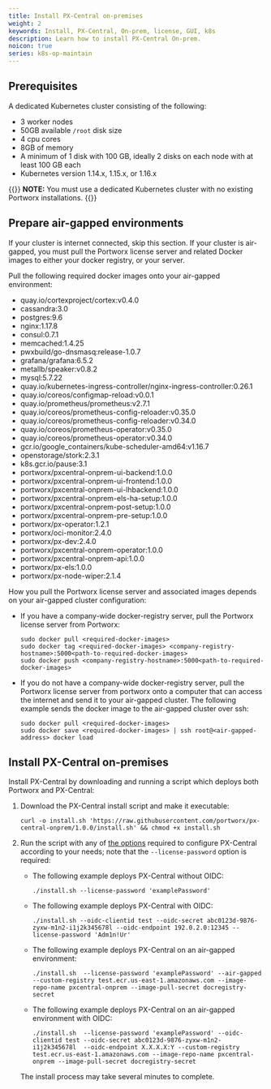 ```yaml
---
title: Install PX-Central on-premises
weight: 2
keywords: Install, PX-Central, On-prem, license, GUI, k8s
description: Learn how to install PX-Central On-prem.
noicon: true
series: k8s-op-maintain
---
```


## Prerequisites

A dedicated Kubernetes cluster consisting of the following:

* 3 worker nodes
* 50GB available `/root` disk size
* 4 cpu cores
* 8GB of memory
* A minimum of 1 disk with 100 GB, ideally 2 disks on each node with at least 100 GB each
* Kubernetes version 1.14.x, 1.15.x, or 1.16.x

{{<info>}}
**NOTE:** You must use a dedicated Kubernetes cluster with no existing Portworx installations.
{{</info>}}

## Prepare air-gapped environments

If your cluster is internet connected, skip this section. If your cluster is air-gapped, you must pull the Portworx license server and related Docker images to either your docker registry, or your server.

Pull the following required docker images onto your air-gapped environment:

  * quay.io/cortexproject/cortex:v0.4.0
  * cassandra:3.0
  * postgres:9.6
  * nginx:1.17.8
  * consul:0.7.1
  * memcached:1.4.25
  * pwxbuild/go-dnsmasq:release-1.0.7
  * grafana/grafana:6.5.2
  * metallb/speaker:v0.8.2
  * mysql:5.7.22
  * quay.io/kubernetes-ingress-controller/nginx-ingress-controller:0.26.1
  * quay.io/coreos/configmap-reload:v0.0.1
  * quay.io/prometheus/prometheus:v2.7.1
  * quay.io/coreos/prometheus-config-reloader:v0.35.0
  * quay.io/coreos/prometheus-config-reloader:v0.34.0
  * quay.io/coreos/prometheus-operator:v0.35.0
  * quay.io/coreos/prometheus-operator:v0.34.0
  * gcr.io/google_containers/kube-scheduler-amd64:v1.16.7
  * openstorage/stork:2.3.1
  * k8s.gcr.io/pause:3.1
  * portworx/pxcentral-onprem-ui-backend:1.0.0
  * portworx/pxcentral-onprem-ui-frontend:1.0.0
  * portworx/pxcentral-onprem-ui-lhbackend:1.0.0
  * portworx/pxcentral-onprem-els-ha-setup:1.0.0
  * portworx/pxcentral-onprem-post-setup:1.0.0
  * portworx/pxcentral-onprem-pre-setup:1.0.0
  * portworx/px-operator:1.2.1
  * portworx/oci-monitor:2.4.0
  * portworx/px-dev:2.4.0
  * portworx/pxcentral-onprem-operator:1.0.0
  * portworx/pxcentral-onprem-api:1.0.0
  * portworx/px-els:1.0.0
  * portworx/px-node-wiper:2.1.4

How you pull the Portworx license server and associated images depends on your air-gapped cluster configuration:

  * If you have a company-wide docker-registry server, pull the Portworx license server from Portworx:

       ```text
       sudo docker pull <required-docker-images>
       sudo docker tag <required-docker-images> <company-registry-hostname>:5000<path-to-required-docker-images>
       sudo docker push <company-registry-hostname>:5000<path-to-required-docker-images>
       ```

  * If you do not have a company-wide docker-registry server, pull the Portworx license server from portworx onto a computer that can access the internet and send it to your air-gapped cluster. The following example sends the docker image to the air-gapped cluster over ssh:

      ```text
      sudo docker pull <required-docker-images>
      sudo docker save <required-docker-images> | ssh root@<air-gapped-address> docker load
      ```

## Install PX-Central on-premises

Install PX-Central by downloading and running a script which deploys both Portworx and PX-Central:

1. Download the PX-Central install script and make it executable:

    ```text
    curl -o install.sh 'https://raw.githubusercontent.com/portworx/px-central-onprem/1.0.0/install.sh' && chmod +x install.sh
    ```

2. Run the script with any of [the options](/portworx-install-with-kubernetes/operate-and-maintain-on-kubernetes/pxcentral-onprem/install-script-reference/) required to configure PX-Central according to your needs; note that the `--license-password` option is required:

    * The following example deploys PX-Central without OIDC:

        ```text
        ./install.sh --license-password 'examplePassword'
        ```

    * The following example deploys PX-Central with OIDC:

        ```text
        ./install.sh --oidc-clientid test --oidc-secret abc0123d-9876-zyxw-m1n2-i1j2k345678l --oidc-endpoint 192.0.2.0:12345 --license-password 'Adm1n!Ur'
        ```

    * The following example deploys PX-Central on an air-gapped environment:

        ```text
        ./install.sh  --license-password 'examplePassword' --air-gapped --custom-registry test.ecr.us-east-1.amazonaws.com --image-repo-name pxcentral-onprem --image-pull-secret docregistry-secret
        ```

    * The following example deploys PX-Central on an air-gapped environment with OIDC:

        ```text
        ./install.sh  --license-password 'examplePassword' --oidc-clientid test --oidc-secret abc0123d-9876-zyxw-m1n2-i1j2k345678l  --oidc-endpoint X.X.X.X:Y --custom-registry test.ecr.us-east-1.amazonaws.com --image-repo-name pxcentral-onprem --image-pull-secret docregistry-secret
        ```

    The install process may take several minutes to complete.
